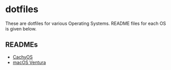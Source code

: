 # dotfiles

These are dotfiles for various Operating Systems. README files for each OS is given below.

## READMEs

- [CachyOS](CachyOS/README.md)
- [macOS Ventura](macOS_Ventura/README.md)

